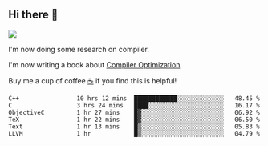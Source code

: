 


<!--
**liusy58/liusy58** is a ✨ _special_ ✨ repository because its `README.md` (this file) appears on your GitHub profile.

Here are some ideas to get you started:

- 🔭 I’m currently working on ...
- 🌱 I’m currently learning ...
- 👯 I’m looking to collaborate on ...
- 🤔 I’m looking for help with ...
- 💬 Ask me about ...
- 📫 How to reach me: ...
- 😄 Pronouns: ...
- ⚡ Fun fact: ...
-->
<!--
![](https://komarev.com/ghpvc/?username=liusy58&color=brightgreen&label=PROFILE+VIEWS)




- 🔭 I’m currently working on my .
- 📫 How to reach me:plz contact me by [email](liusy58@,ail2.sysu.edu.cn) or WeChat(LIUSIYU_58)
- 🏫 I'm an undergraduate in Sun-Yat-sen University majoring in the computer science. Expected to graduate in Spring 2021.
- 👯 I'm now interested in System such as OS, Compiler and Database. 
- 🤔 I’m looking for help with Database System.
-->

## Hi there 👋
![](https://komarev.com/ghpvc/?username=liusy58&color=brightgreen&label=PROFILE+VIEWS)



I'm now doing some research on compiler.

I'm now writing a book about [Compiler Optimization](https://github.com/liusy58/CompilerNotes) 

Buy me a cup of coffee [☕️](https://user-images.githubusercontent.com/45984215/202376581-4837a283-4812-4063-82bc-cc9c3101d3a5.jpg) if you find this is helpful!


 <!--START_SECTION:waka-->

```text
C++                10 hrs 12 mins  ████████████░░░░░░░░░░░░░   48.45 %
C                  3 hrs 24 mins   ████░░░░░░░░░░░░░░░░░░░░░   16.17 %
ObjectiveC         1 hr 27 mins    █▓░░░░░░░░░░░░░░░░░░░░░░░   06.92 %
TeX                1 hr 22 mins    █▓░░░░░░░░░░░░░░░░░░░░░░░   06.50 %
Text               1 hr 13 mins    █▒░░░░░░░░░░░░░░░░░░░░░░░   05.83 %
LLVM               1 hr            █▒░░░░░░░░░░░░░░░░░░░░░░░   04.79 %
```

<!--END_SECTION:waka-->
